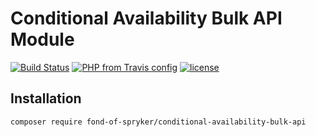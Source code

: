 # Conditional Availability Bulk API Module
[![Build Status](https://travis-ci.org/fond-of/spryker-conditional-availability-bulk-api.svg?branch=master)](https://travis-ci.org/fond-of/spryker-conditional-availability-bulk-api)
[![PHP from Travis config](https://img.shields.io/travis/php-v/fond-of/spryker-conditional-availability-bulk-api.svg)](https://php.net/)
[![license](https://img.shields.io/github/license/fond-of/spryker-conditional-availability-bulk-api.svg)](https://packagist.org/packages/fond-of-spryker/conditional-availability-bulk-api)

## Installation
```
composer require fond-of-spryker/conditional-availability-bulk-api
```

